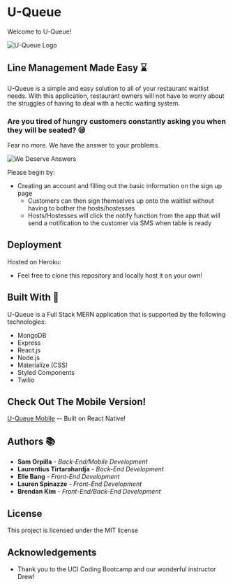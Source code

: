 # U-Queue
Welcome to U-Queue!

![U-Queue Logo](https://github.com/orpillasam/U-Queue/blob/master/client/src/assets/2x/Asset%201%402x.png)

## Line Management Made Easy :hourglass:

U-Queue is a simple and easy solution to all of your restaurant waitlist needs. With this application, restaurant owners will not have to worry about the struggles of having to deal with a hectic waiting system.

### Are you tired of hungry customers constantly asking you when they will be seated? :sleepy:

Fear no more. We have the answer to your problems.

![We Deserve Answers](https://media.giphy.com/media/l0MYrqEXDfPtrgLXG/giphy.gif)

Please begin by: 
* Creating an account and filling out the basic information on the sign up page
    * Customers can then sign themselves up onto the waitlist without having to bother the hosts/hostesses
    * Hosts/Hostesses will click the notify function from the app that will send a notification to the customer via SMS when table is ready

## Deployment
Hosted on Heroku: 


* Feel free to clone this repository and locally host it on your own! 

## Built With :nut_and_bolt:
U-Queue is a Full Stack MERN application that is supported by the following technologies:
* MongoDB
* Express
* React.js
* Node.js
* Materialize (CSS) 
* Styled Components
* Twilio  

## Check Out The Mobile Version!
[U-Queue Mobile](https://github.com/orpillasam/U-Queue-Mobile) -- Built on React Native!

## Authors :books:
* **Sam Orpilla** - *Back-End/Mobile Development*
* **Laurentius Tirtarahardja** - *Back-End Development*
* **Elle Bang** - *Front-End Development*
* **Lauren Spinazze** - *Front-End Development*
* **Brendan Kim** - *Front-End/Back-End Development*

## License
This project is licensed under the MIT license 

## Acknowledgements
* Thank you to the UCI Coding Bootcamp and our wonderful instructor Drew! 
